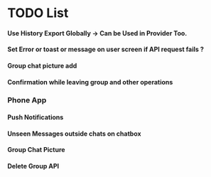 # TODO List

#### Use History Export Globally -> Can be Used in Provider Too.
#### Set Error or toast or message on user screen if API request fails ?
#### Group chat picture add
#### Confirmation while leaving group and other operations

### Phone App

#### Push Notifications
#### Unseen Messages outside chats on chatbox
#### Group Chat Picture
#### Delete Group API
